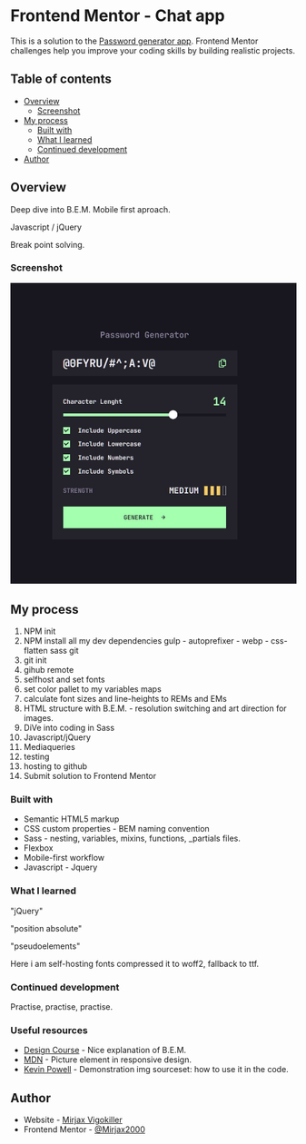 # Frontend Mentor - Chat app

This is a solution to the [Password generator app](https://www.frontendmentor.io/challenges/password-generator-app-Mr8CLycqjh). Frontend Mentor challenges help you improve your coding skills by building realistic projects.

## Table of contents

-   [Overview](#overview)
    -   [Screenshot](#screenshot)
-   [My process](#my-process)
    -   [Built with](#built-with)
    -   [What I learned](#what-i-learned)
    -   [Continued development](#continued-development)
-   [Author](#author)

## Overview

Deep dive into B.E.M.
Mobile first aproach.

Javascript / jQuery

Break point solving.

### Screenshot

![](./preview.jpg)

## My process

1. NPM init
2. NPM install all my dev dependencies
   gulp - autoprefixer - webp - css-flatten
   sass
   git
3. git init
4. gihub remote
5. selfhost and set fonts
6. set color pallet to my variables maps
7. calculate font sizes and line-heights to REMs and EMs
8. HTML structure with B.E.M. - resolution switching and art direction for images.
9. DiVe into coding in Sass
10. Javascript/jQuery
11. Mediaqueries
12. testing
13. hosting to github
14. Submit solution to Frontend Mentor

### Built with

-   Semantic HTML5 markup
-   CSS custom properties - BEM naming convention
-   Sass - nesting, variables, mixins, functions, \_partials files.
-   Flexbox
-   Mobile-first workflow
-   Javascript - Jquery

### What I learned

<p>"jQuery"</p>
<p>"position absolute"</p>
<p>"pseudoelements"</p>

Here i am self-hosting fonts compressed it to woff2,
fallback to ttf.

### Continued development

Practise, practise, practise.

### Useful resources

-   [Design Course](https://www.youtube.com/watch?v=er1JEDuPbZQ&t=2s&ab_channel=DesignCourse) - Nice explanation of B.E.M.
-   [MDN](https://developer.mozilla.org/en-US/docs/Learn/HTML/Multimedia_and_embedding/Responsive_images) - Picture element in responsive design.
-   [Kevin Powell](https://www.youtube.com/watch?v=Rik3gHT24AM&t=979s&ab_channel=KevinPowell) - Demonstration img sourceset: how to use it in the code.

## Author

-   Website - [Mirjax Vigokiller](https://github.com/Mirjax2000)
-   Frontend Mentor - [@Mirjax2000](https://www.frontendmentor.io/profile/Mirjax2000)

<!-- ## Acknowledgments

I received big help, lots of motivativation and many new usefull tips and tricks from this user [@stevexero](https://www.frontendmentor.io/profile/stevexero), He doesnt know that but i am watching his challenges and learnig from him. -->
